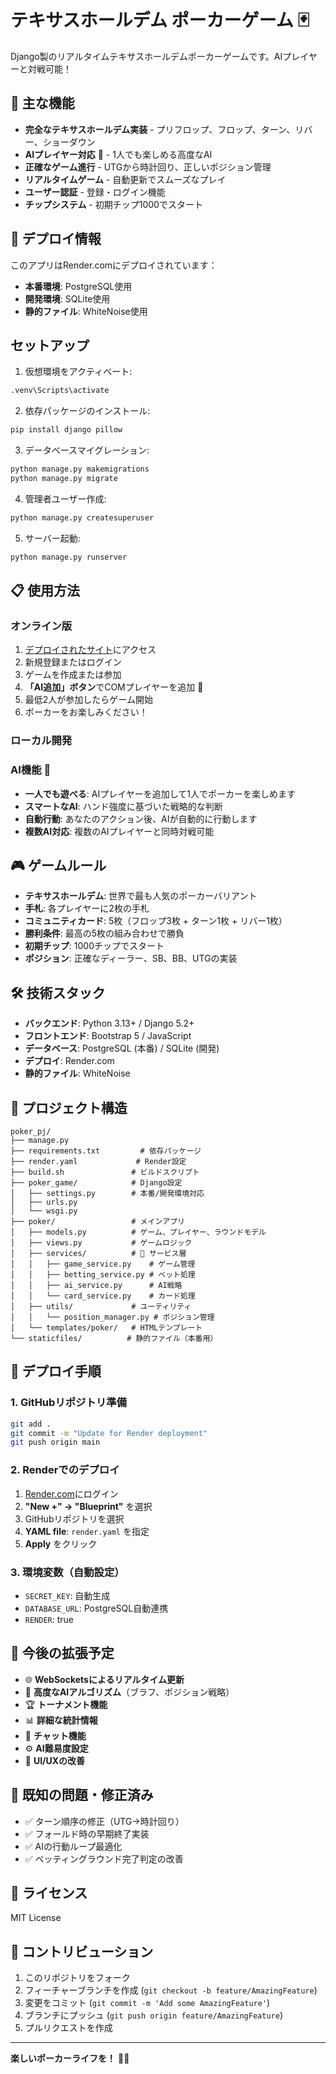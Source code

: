 # テキサスホールデム ポーカーゲーム 🃏

Django製のリアルタイムテキサスホールデムポーカーゲームです。AIプレイヤーと対戦可能！

## 🌟 主な機能

- **完全なテキサスホールデム実装** - プリフロップ、フロップ、ターン、リバー、ショーダウン
- **AIプレイヤー対応** 🤖 - 1人でも楽しめる高度なAI
- **正確なゲーム進行** - UTGから時計回り、正しいポジション管理
- **リアルタイムゲーム** - 自動更新でスムーズなプレイ
- **ユーザー認証** - 登録・ログイン機能
- **チップシステム** - 初期チップ1000でスタート

## 🚀 デプロイ情報

このアプリはRender.comにデプロイされています：
- **本番環境**: PostgreSQL使用
- **開発環境**: SQLite使用
- **静的ファイル**: WhiteNoise使用

## セットアップ

1. 仮想環境をアクティベート:
```bash
.venv\Scripts\activate
```

2. 依存パッケージのインストール:
```bash
pip install django pillow
```

3. データベースマイグレーション:
```bash
python manage.py makemigrations
python manage.py migrate
```

4. 管理者ユーザー作成:
```bash
python manage.py createsuperuser
```

5. サーバー起動:
```bash
python manage.py runserver
```

## 📋 使用方法

### オンライン版 
1. [デプロイされたサイト](your-render-url)にアクセス
2. 新規登録またはログイン
3. ゲームを作成または参加
4. **「AI追加」ボタン**でCOMプレイヤーを追加 🤖
5. 最低2人が参加したらゲーム開始
6. ポーカーをお楽しみください！

### ローカル開発

### AI機能 🤖
- **一人でも遊べる**: AIプレイヤーを追加して1人でポーカーを楽しめます
- **スマートなAI**: ハンド強度に基づいた戦略的な判断
- **自動行動**: あなたのアクション後、AIが自動的に行動します
- **複数AI対応**: 複数のAIプレイヤーと同時対戦可能

## 🎮 ゲームルール

- **テキサスホールデム**: 世界で最も人気のポーカーバリアント
- **手札**: 各プレイヤーに2枚の手札
- **コミュニティカード**: 5枚（フロップ3枚 + ターン1枚 + リバー1枚）
- **勝利条件**: 最高の5枚の組み合わせで勝負
- **初期チップ**: 1000チップでスタート
- **ポジション**: 正確なディーラー、SB、BB、UTGの実装

## 🛠 技術スタック

- **バックエンド**: Python 3.13+ / Django 5.2+
- **フロントエンド**: Bootstrap 5 / JavaScript
- **データベース**: PostgreSQL (本番) / SQLite (開発)
- **デプロイ**: Render.com
- **静的ファイル**: WhiteNoise

## 📁 プロジェクト構造

```
poker_pj/
├── manage.py
├── requirements.txt         # 依存パッケージ
├── render.yaml             # Render設定
├── build.sh               # ビルドスクリプト
├── poker_game/            # Django設定
│   ├── settings.py        # 本番/開発環境対応
│   ├── urls.py
│   └── wsgi.py
├── poker/                 # メインアプリ
│   ├── models.py          # ゲーム、プレイヤー、ラウンドモデル
│   ├── views.py           # ゲームロジック
│   ├── services/          # 🔧 サービス層
│   │   ├── game_service.py    # ゲーム管理
│   │   ├── betting_service.py # ベット処理
│   │   ├── ai_service.py      # AI戦略
│   │   └── card_service.py    # カード処理
│   ├── utils/             # ユーティリティ
│   │   └── position_manager.py # ポジション管理
│   └── templates/poker/   # HTMLテンプレート
└── staticfiles/          # 静的ファイル（本番用）
```

## 🚀 デプロイ手順

### 1. GitHubリポジトリ準備
```bash
git add .
git commit -m "Update for Render deployment"
git push origin main
```

### 2. Renderでのデプロイ
1. [Render.com](https://render.com)にログイン
2. **"New +" → "Blueprint"** を選択
3. GitHubリポジトリを選択
4. **YAML file**: `render.yaml` を指定
5. **Apply** をクリック

### 3. 環境変数（自動設定）
- `SECRET_KEY`: 自動生成
- `DATABASE_URL`: PostgreSQL自動連携
- `RENDER`: true

## 🔮 今後の拡張予定

- 🌐 **WebSocketsによるリアルタイム更新**
- 🧠 **高度なAIアルゴリズム**（ブラフ、ポジション戦略）
- 🏆 **トーナメント機能**
- 📊 **詳細な統計情報**
- 💬 **チャット機能**
- ⚙️ **AI難易度設定**
- 🎨 **UI/UXの改善**

## 🐛 既知の問題・修正済み

- ✅ ターン順序の修正（UTG→時計回り）
- ✅ フォールド時の早期終了実装
- ✅ AIの行動ループ最適化
- ✅ ベッティングラウンド完了判定の改善

## 📄 ライセンス

MIT License

## 🤝 コントリビューション

1. このリポジトリをフォーク
2. フィーチャーブランチを作成 (`git checkout -b feature/AmazingFeature`)
3. 変更をコミット (`git commit -m 'Add some AmazingFeature'`)
4. ブランチにプッシュ (`git push origin feature/AmazingFeature`)
5. プルリクエストを作成

---

**楽しいポーカーライフを！** 🎰✨
